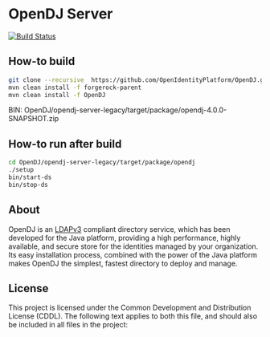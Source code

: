 # OpenDJ Server
[![Build Status](https://travis-ci.org/OpenIdentityPlatform/OpenDJ.svg)](https://travis-ci.org/OpenIdentityPlatform/OpenDJ)

## How-to build

```bash
git clone --recursive  https://github.com/OpenIdentityPlatform/OpenDJ.git
mvn clean install -f forgerock-parent
mvn clean install -f OpenDJ
```
BIN: OpenDJ/opendj-server-legacy/target/package/opendj-4.0.0-SNAPSHOT.zip

## How-to run after build

```bash
cd OpenDJ/opendj-server-legacy/target/package/opendj
./setup
bin/start-ds
bin/stop-ds
```

## About

OpenDJ is an [LDAPv3](http://tools.ietf.org/html/rfc4510) compliant directory service, which has been developed 
for the Java platform, providing a high performance, highly available, and secure store for the identities managed 
by your organization. Its easy installation process, combined with the power of the Java platform makes OpenDJ
the simplest, fastest directory to deploy and manage.

## License

This project is licensed under the Common Development and Distribution License (CDDL). The following text applies to 
both this file, and should also be included in all files in the project:
